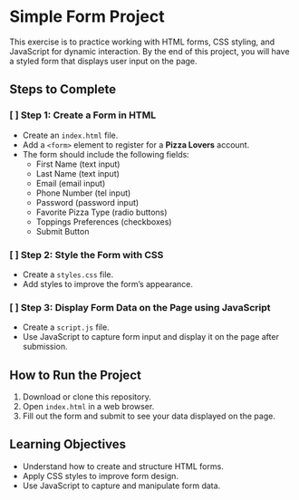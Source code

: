 # Simple Form Project

This exercise is to practice working with HTML forms, CSS styling, and JavaScript for dynamic interaction. By the end of this project, you will have a styled form that displays user input on the page.

## Steps to Complete

### [ ] Step 1: Create a Form in HTML
- Create an `index.html` file.
- Add a `<form>` element to register for a **Pizza Lovers** account.
- The form should include the following fields:
  - First Name (text input)
  - Last Name (text input)
  - Email (email input)
  - Phone Number (tel input)
  - Password (password input)
  - Favorite Pizza Type (radio buttons)
  - Toppings Preferences (checkboxes)
  - Submit Button

### [ ] Step 2: Style the Form with CSS
- Create a `styles.css` file.
- Add styles to improve the form’s appearance.

### [ ] Step 3: Display Form Data on the Page using JavaScript
- Create a `script.js` file.
- Use JavaScript to capture form input and display it on the page after submission.

## How to Run the Project
1. Download or clone this repository.
2. Open `index.html` in a web browser.
3. Fill out the form and submit to see your data displayed on the page.

## Learning Objectives
- Understand how to create and structure HTML forms.
- Apply CSS styles to improve form design.
- Use JavaScript to capture and manipulate form data.

